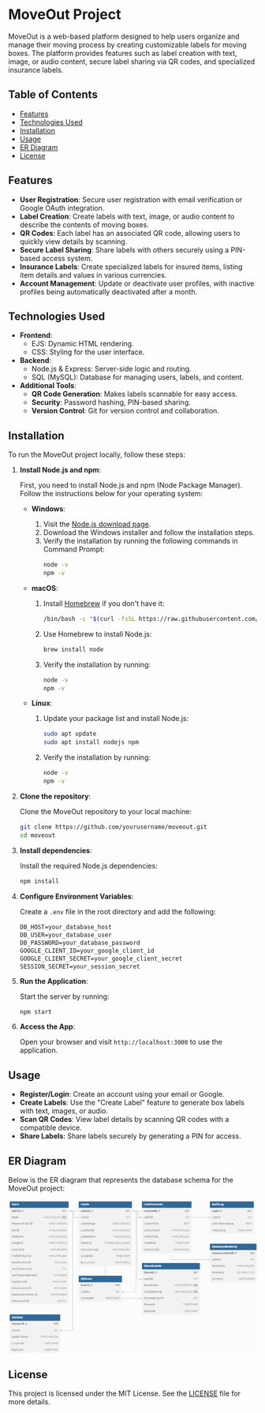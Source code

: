 # MoveOut Project

MoveOut is a web-based platform designed to help users organize and manage their moving process by creating customizable labels for moving boxes. The platform provides features such as label creation with text, image, or audio content, secure label sharing via QR codes, and specialized insurance labels.

## Table of Contents
- [Features](#features)
- [Technologies Used](#technologies-used)
- [Installation](#installation)
- [Usage](#usage)
- [ER Diagram](#er-diagram)
- [License](#license)

## Features
- **User Registration**: Secure user registration with email verification or Google OAuth integration.
- **Label Creation**: Create labels with text, image, or audio content to describe the contents of moving boxes.
- **QR Codes**: Each label has an associated QR code, allowing users to quickly view details by scanning.
- **Secure Label Sharing**: Share labels with others securely using a PIN-based access system.
- **Insurance Labels**: Create specialized labels for insured items, listing item details and values in various currencies.
- **Account Management**: Update or deactivate user profiles, with inactive profiles being automatically deactivated after a month.

## Technologies Used
- **Frontend**:
  - EJS: Dynamic HTML rendering.
  - CSS: Styling for the user interface.
- **Backend**:
  - Node.js & Express: Server-side logic and routing.
  - SQL (MySQL): Database for managing users, labels, and content.
- **Additional Tools**:
  - **QR Code Generation**: Makes labels scannable for easy access.
  - **Security**: Password hashing, PIN-based sharing.
  - **Version Control**: Git for version control and collaboration.

## Installation

To run the MoveOut project locally, follow these steps:

1. **Install Node.js and npm**:
   
   First, you need to install Node.js and npm (Node Package Manager). Follow the instructions below for your operating system:

   - **Windows**:
     1. Visit the [Node.js download page](https://nodejs.org/).
     2. Download the Windows installer and follow the installation steps.
     3. Verify the installation by running the following commands in Command Prompt:
        ```bash
        node -v
        npm -v
        ```

   - **macOS**:
     1. Install [Homebrew](https://brew.sh/) if you don't have it:
        ```bash
        /bin/bash -c "$(curl -fsSL https://raw.githubusercontent.com/Homebrew/install/HEAD/install.sh)"
        ```
     2. Use Homebrew to install Node.js:
        ```bash
        brew install node
        ```
     3. Verify the installation by running:
        ```bash
        node -v
        npm -v
        ```

   - **Linux**:
     1. Update your package list and install Node.js:
        ```bash
        sudo apt update
        sudo apt install nodejs npm
        ```
     2. Verify the installation by running:
        ```bash
        node -v
        npm -v
        ```

2. **Clone the repository**:
   
   Clone the MoveOut repository to your local machine:
   ```bash
   git clone https://github.com/yourusername/moveout.git
   cd moveout
   ```

3. **Install dependencies**:
   
   Install the required Node.js dependencies:
   ```bash
   npm install
   ```

4. **Configure Environment Variables**:
   
   Create a `.env` file in the root directory and add the following:
   ```
   DB_HOST=your_database_host
   DB_USER=your_database_user
   DB_PASSWORD=your_database_password
   GOOGLE_CLIENT_ID=your_google_client_id
   GOOGLE_CLIENT_SECRET=your_google_client_secret
   SESSION_SECRET=your_session_secret
   ```

5. **Run the Application**:
   
   Start the server by running:
   ```bash
   npm start
   ```

6. **Access the App**:
   
   Open your browser and visit `http://localhost:3000` to use the application.

## Usage

- **Register/Login**: Create an account using your email or Google.
- **Create Labels**: Use the "Create Label" feature to generate box labels with text, images, or audio.
- **Scan QR Codes**: View label details by scanning QR codes with a compatible device.
- **Share Labels**: Share labels securely by generating a PIN for access.

## ER Diagram

Below is the ER diagram that represents the database schema for the MoveOut project:

![ER Diagram](./public/images/ERDiagram.png)

## License

This project is licensed under the MIT License. See the [LICENSE](LICENSE) file for more details.
